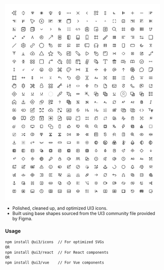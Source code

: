 ![cover](help/ui3-icons.png)

- Polished, cleaned up, and optimized UI3 icons. 
- Built using base shapes sourced from the UI3 community file provided by Figma.


### Usage

```bash
npm install @ui3/icons  // For optimized SVGs
OR
npm install @ui3/react  // For React components
OR
npm install @ui3/vue    // For Vue components
```